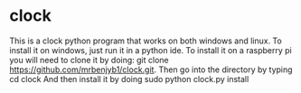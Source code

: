 # clock
This is a clock python program that works on both windows and linux.
To install it on windows, just run it in a python ide.
To install it on a raspberry pi you will need to clone it by doing: 
git clone <https://github.com/mrbenjyb1/clock.git>.
Then go into the directory by typing 
cd clock
And then install it by doing sudo python clock.py install
